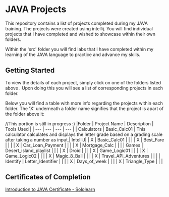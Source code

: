 # JAVA Projects
This repository contains a list of projects completed during my JAVA training. The projects were created using intellij. 
You will find individual projects that I have completed and wished to showcase within their own folders.

Within the 'src' folder you will find labs that I have completed within my learning of the JAVA language to practice and advance my skills.

## Getting Started 

To view the details of each project, simply click on one of the folders listed above . Upon doing this you will see a list of corresponding projects in each folder.

Below you will find a table with more info regarding the projects within each folder. The 'X' underneath a folder name signifies that the project is apart of the folder above it: 

//This portion is still in progress :) 
|Folder | Project Name | Description | Tools Used |
| --- | --- | --- | --- |
| Calculators | Basic_Calc01 | This calculator calculates and displays the letter grade based on a grading scale after taking a number as input.| IntelliJ|
| X | Basic_Calc01 | | |
| X | Best_Fare | | |
| X | Car_Loan_Payment | | |
| X | Mortgage_Calc | | |
| Games | Desert_island_playlist | | |
| X | Droid | | |
| X | Game_Logic01 | | |
| X | Game_Logic02 | | |
| X | Magic_8_Ball | | |
| X | Travel_API_Adventures | | |
| Identify | Letter_Identifier | | |
| X | Days_of_week | | |
| X | Triangle_Type | | |


## Certificates of Completion
[Introduction to JAVA Certificate - Sololearn](https://www.sololearn.com/certificates/CC-RAYB331G)
